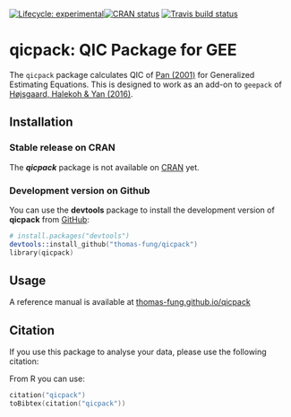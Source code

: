  <!-- badges: start -->
  [![Lifecycle: experimental](https://img.shields.io/badge/lifecycle-experimental-orange.svg)](https://www.tidyverse.org/lifecycle/#experimental)[![CRAN status](https://www.r-pkg.org/badges/version/QICpack)](https://CRAN.R-project.org/package=QICpack)
  [![Travis build status](https://travis-ci.org/thomas-fung/qicpack.svg?branch=master)](https://travis-ci.org/thomas-fung/qicpack)
  <!-- badges: end -->
  
# qicpack: QIC Package for GEE

The `qicpack` package calculates QIC of [Pan (2001)](https://doi.org/10.1111/j.0006-341X.2001.00120.x) for Generalized Estimating Equations. This is designed to work as an add-on to `geepack` of [Højsgaard, Halekoh & Yan (2016)](https://cran.r-project.org/web/packages/geepack/index.html). 

## Installation

### Stable release on CRAN

The ***qicpack*** package is not available on [CRAN](https://cran.r-project.org/package=qicpack) yet. 

### Development version on Github

You can use the **devtools** package to install the development version of **qicpack** from [GitHub](https://github.com/thomas-fung/qicpack):

```s
# install.packages("devtools")
devtools::install_github("thomas-fung/qicpack")
library(qicpack)
```

## Usage

A reference manual is available at [thomas-fung.github.io/qicpack](https://thomas-fung.github.io/qicpack/)

## Citation

If you use this package to analyse your data, please use the following citation:

From R you can use:

```s
citation("qicpack")
toBibtex(citation("qicpack"))
```